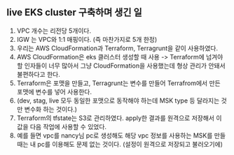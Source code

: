 ## live EKS cluster 구축하며 생긴 일

1. VPC 개수는 리전당 5개이다. 
2. IGW 는 VPC와 1:1 매핑이다. (즉 마찬가지로 5개 한정)
3. 우리는 AWS CloudFormation과 Terraform, Terragrunt을 같이 사용하였다. 
4. AWS CloudFormation은 eks 클러스터 생성할 때 사용 -> Terraform에 넘겨야 할 인자들이 너무 많아서 그냥 CloudFormation을 사용했는데 형상 관리가 안돼서 불편하다고 한다.
5. Terraform은 포맷을 만들고, Terragrunt는 변수를 만들어 Terrafrom에서 만든 포맷에 변수를 넣어 사용한다. 
6. (dev, stag, live 모두 동일한 포맷으로 동작해야 하는데 MSK type 등 달라지는 것만 변수화 하는 것이다.)
7. Terraform의 tfstate는 S3로 관리하였다. apply한 결과를 원격으로 저장해서 이 값을 다음 작업에 사용할 수 있었다. 
8. 예를 들면 vpc를 nancy님 pc로 생성해도 해당 vpc 정보를 사용하는 MSK를 만들 때는 내 pc를 이용해도 문제 없는 것이다. (설정이 원격으로 저장되고 불러오기에)
